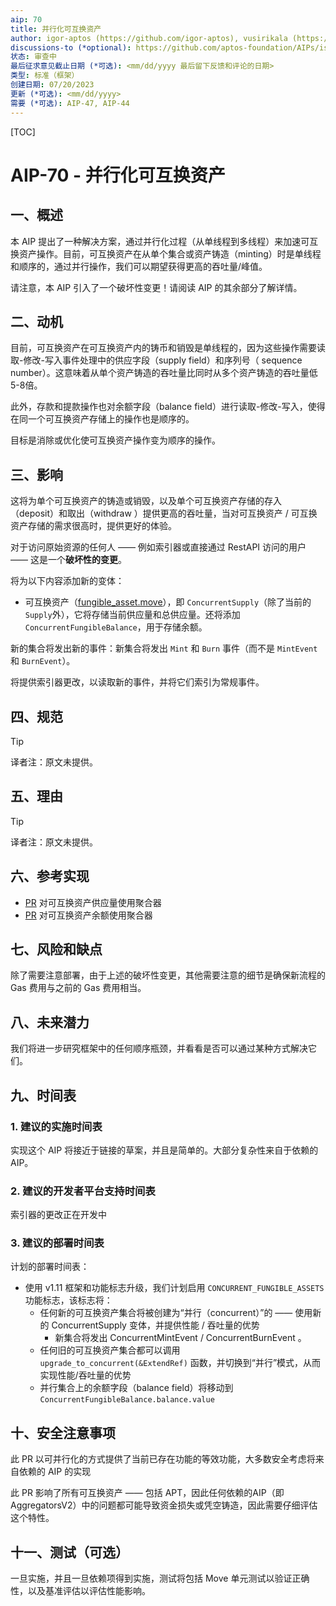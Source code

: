 ```yaml
---
aip: 70
title: 并行化可互换资产
author: igor-aptos (https://github.com/igor-aptos), vusirikala (https://github.com/vusirikala)
discussions-to (*optional): https://github.com/aptos-foundation/AIPs/issues/209
状态: 审查中
最后征求意见截止日期 (*可选): <mm/dd/yyyy 最后留下反馈和评论的日期>
类型: 标准（框架）
创建日期: 07/20/2023
更新 (*可选): <mm/dd/yyyy>
需要 (*可选): AIP-47, AIP-44
---
```


[TOC]

# AIP-70 - 并行化可互换资产

## 一、概述

本 AIP 提出了一种解决方案，通过并行化过程（从单线程到多线程）来加速可互换资产操作。目前，可互换资产在从单个集合或资产铸造（minting）时是单线程和顺序的，通过并行操作，我们可以期望获得更高的吞吐量/峰值。

请注意，本 AIP 引入了一个破坏性变更！请阅读 AIP 的其余部分了解详情。



## 二、动机

目前，可互换资产在可互换资产内的铸币和销毁是单线程的，因为这些操作需要读取-修改-写入事件处理中的供应字段（supply field）和序列号（ sequence number）。这意味着从单个资产铸造的吞吐量比同时从多个资产铸造的吞吐量低5-8倍。

此外，存款和提款操作也对余额字段（balance field）进行读取-修改-写入，使得在同一个可互换资产存储上的操作也是顺序的。

目标是消除或优化使可互换资产操作变为顺序的操作。



## 三、影响

这将为单个可互换资产的铸造或销毁，以及单个可互换资产存储的存入（deposit）和取出（withdraw ）提供更高的吞吐量，当对可互换资产 / 可互换资产存储的需求很高时，提供更好的体验。

对于访问原始资源的任何人 —— 例如索引器或直接通过 RestAPI 访问的用户 —— 这是一个**破坏性的变更**。

将为以下内容添加新的变体：
- 可互换资产（[fungible_asset.move](https://github.com/aptos-labs/aptos-core/blob/main/aptos-move/framework/aptos-framework/sources/fungible_asset.move)），即 `ConcurrentSupply`（除了当前的 `Supply`外），它将存储当前供应量和总供应量。还将添加 `ConcurrentFungibleBalance`，用于存储余额。

新的集合将发出新的事件：新集合将发出 `Mint` 和 `Burn` 事件（而不是 `MintEvent` 和 `BurnEvent`）。

将提供索引器更改，以读取新的事件，并将它们索引为常规事件。





## 四、规范

> [!TIP]
>
> 译者注：原文未提供。

## 五、理由

> [!TIP]
>
> 译者注：原文未提供。

## 六、参考实现

- [PR](https://github.com/aptos-labs/aptos-core/pull/9972) 对可互换资产供应量使用聚合器
- [PR](https://github.com/aptos-labs/aptos-core/pull/11183) 对可互换资产余额使用聚合器



## 七、风险和缺点

除了需要注意部署，由于上述的破坏性变更，其他需要注意的细节是确保新流程的 Gas 费用与之前的 Gas 费用相当。



## 八、未来潜力

我们将进一步研究框架中的任何顺序瓶颈，并看看是否可以通过某种方式解决它们。



## 九、时间表

### 1. 建议的实施时间表

实现这个 AIP 将接近于链接的草案，并且是简单的。大部分复杂性来自于依赖的 AIP。

### 2. 建议的开发者平台支持时间表

索引器的更改正在开发中

### 3. 建议的部署时间表

计划的部署时间表：
- 使用 v1.11 框架和功能标志升级，我们计划启用 `CONCURRENT_FUNGIBLE_ASSETS` 功能标志，该标志将：
  - 任何新的可互换资产集合将被创建为“并行（concurrent）”的 —— 使用新的 ConcurrentSupply 变体，并提供性能 / 吞吐量的优势
    - 新集合将发出 ConcurrentMintEvent / ConcurrentBurnEvent 。
  - 任何旧的可互换资产集合都可以调用 `upgrade_to_concurrent(&ExtendRef)` 函数，并切换到“并行”模式，从而实现性能/吞吐量的优势
  - 并行集合上的余额字段（balance field）将移动到 `ConcurrentFungibleBalance.balance.value`

## 十、安全注意事项

此 PR 以可并行化的方式提供了当前已存在功能的等效功能，大多数安全考虑将来自依赖的 AIP 的实现

此 PR 影响了所有可互换资产 —— 包括 APT，因此任何依赖的AIP（即AggregatorsV2）中的问题都可能导致资金损失或凭空铸造，因此需要仔细评估这个特性。



## 十一、测试（可选）

一旦实施，并且一旦依赖项得到实施，测试将包括 Move 单元测试以验证正确性，以及基准评估以评估性能影响。